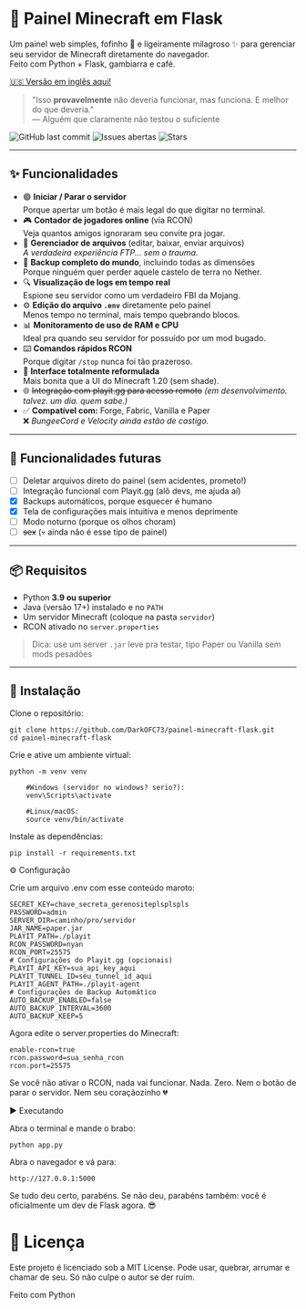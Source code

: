 # 🌸 Painel Minecraft em Flask

Um painel web simples, fofinho 💖 e ligeiramente milagroso ✨ para gerenciar seu servidor de Minecraft diretamente do navegador.  
Feito com Python + Flask, gambiarra e café.

[🇺🇸 Versão em inglês aqui!](README-en.md)

> "Isso **provavelmente** não deveria funcionar, mas funciona. E melhor do que deveria."  
> — Alguém que claramente não testou o suficiente

![GitHub last commit](https://img.shields.io/github/last-commit/DarkOFC73/painel-minecraft-flask)
![Issues abertas](https://img.shields.io/github/issues/DarkOFC73/painel-minecraft-flask)
![Stars](https://img.shields.io/github/stars/DarkOFC73/painel-minecraft-flask?style=social)



---

## ✨ Funcionalidades

- 🟢 **Iniciar / Parar o servidor**  
  Porque apertar um botão é mais legal do que digitar no terminal.
- 🎮 **Contador de jogadores online** (via RCON)  
  Veja quantos amigos ignoraram seu convite pra jogar.
- 📁 **Gerenciador de arquivos** (editar, baixar, enviar arquivos)  
  *A verdadeira experiência FTP... sem o trauma.*
- 💾 **Backup completo do mundo**, incluindo todas as dimensões  
  Porque ninguém quer perder aquele castelo de terra no Nether.
- 🔍 **Visualização de logs em tempo real**  
  Espione seu servidor como um verdadeiro FBI da Mojang.
- ⚙️ **Edição do arquivo `.env`** diretamente pelo painel  
  Menos tempo no terminal, mais tempo quebrando blocos.
- 📊 **Monitoramento de uso de RAM e CPU**  
  Ideal pra quando seu servidor for possuído por um mod bugado.
- ⌨️ **Comandos rápidos RCON**  
  Porque digitar `/stop` nunca foi tão prazeroso.
- 🎨 **Interface totalmente reformulada**  
  Mais bonita que a UI do Minecraft 1.20 (sem shade).
- 🌐 ~~Integração com playit.gg para acesso remoto~~ *(em desenvolvimento. talvez. um dia. quem sabe.)*
- ✅ **Compatível com:** Forge, Fabric, Vanilla e Paper  
  ❌ *BungeeCord e Velocity ainda estão de castigo.*

---

## 🔮 Funcionalidades futuras

- [ ] Deletar arquivos direto do painel (sem acidentes, prometo!)
- [ ] Integração funcional com Playit.gg (alô devs, me ajuda aí)
- [x] Backups automáticos, porque esquecer é humano
- [x] Tela de configurações mais intuitiva e menos deprimente
- [ ] Modo noturno (porque os olhos choram)
- [ ] ~~sex~~ (💀 ainda não é esse tipo de painel)

---

## 📦 Requisitos

- Python **3.9 ou superior**
- Java (versão 17+) instalado e no `PATH`
- Um servidor Minecraft (coloque na pasta `servidor`)
- RCON ativado no `server.properties`

> Dica: use um server `.jar` leve pra testar, tipo Paper ou Vanilla sem mods pesadões

---

## 🚀 Instalação

Clone o repositório:
```
git clone https://github.com/DarkOFC73/painel-minecraft-flask.git
cd painel-minecraft-flask
```
Crie e ative um ambiente virtual:
```
python -m venv venv

    #Windows (servidor no windows? serio?):
    venv\Scripts\activate

    #Linux/macOS:
    source venv/bin/activate
```
Instale as dependências:
```
pip install -r requirements.txt
```
⚙️ Configuração

Crie um arquivo .env com esse conteúdo maroto:
```
SECRET_KEY=chave_secreta_gerenositeplsplspls
PASSWORD=admin
SERVER_DIR=caminho/pro/servidor
JAR_NAME=paper.jar
PLAYIT_PATH=./playit
RCON_PASSWORD=nyan
RCON_PORT=25575
# Configurações do Playit.gg (opcionais)
PLAYIT_API_KEY=sua_api_key_aqui
PLAYIT_TUNNEL_ID=seu_tunnel_id_aqui
PLAYIT_AGENT_PATH=./playit-agent
# Configurações de Backup Automático
AUTO_BACKUP_ENABLED=false
AUTO_BACKUP_INTERVAL=3600
AUTO_BACKUP_KEEP=5
```
Agora edite o server.properties do Minecraft:
```
enable-rcon=true
rcon.password=sua_senha_rcon
rcon.port=25575
```
   Se você não ativar o RCON, nada vai funcionar. Nada. Zero. Nem o botão de parar o servidor. Nem seu coraçãozinho 💔

▶️ Executando

Abra o terminal e mande o brabo:
```
python app.py
```
Abra o navegador e vá para:

    http://127.0.0.1:5000

Se tudo deu certo, parabéns. Se não deu, parabéns também: você é oficialmente um dev de Flask agora. 😎
# 📝 Licença

Este projeto é licenciado sob a MIT License.
Pode usar, quebrar, arrumar e chamar de seu. Só não culpe o autor se der ruim.

Feito com Python
